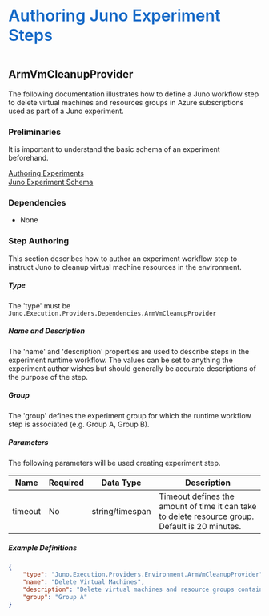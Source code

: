﻿<div style="font-size:24pt;font-weight:600;color:#1569C7">Authoring Juno Experiment Steps</div>
<br/>

## ArmVmCleanupProvider
The following documentation illustrates how to define a Juno workflow step to delete virtual machines and resources groups in Azure subscriptions
used as part of a Juno experiment.
 
### Preliminaries
It is important to understand the basic schema of an experiment beforehand.

[Authoring Experiments](./Authoring-Experiments.md)  
[Juno Experiment Schema](./Authoring-ExperimentSchema.md)

### Dependencies

* None

### Step Authoring
This section describes how to author an experiment workflow step to instruct Juno to cleanup virtual machine resources
in the environment.

##### Type
The 'type' must be ```Juno.Execution.Providers.Dependencies.ArmVmCleanupProvider```

##### Name and Description
The 'name' and 'description' properties are used to describe steps in the experiment runtime workflow.  The values can be set to anything the experiment
author wishes but should generally be accurate descriptions of the purpose of the step.

##### Group
The 'group' defines the experiment group for which the runtime workflow step is associated (e.g. Group A, Group B).

##### Parameters
The following parameters will be used creating experiment step.

| Name                | Required   | Data Type        | Description                |
| ------------------- | ---------- | ---------------- | -------------------------- |
| timeout             | No         | string/timespan  | Timeout defines the amount of time it can take to delete resource group. Default is 20 minutes.

##### Example Definitions
``` json
{
    "type": "Juno.Execution.Providers.Environment.ArmVmCleanupProvider",
    "name": "Delete Virtual Machines",
    "description": "Delete virtual machines and resource groups containing them for group A.",
    "group": "Group A"
}
```

